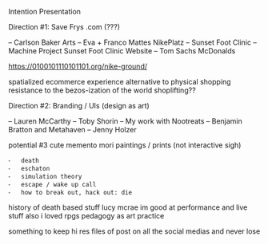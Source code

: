 Intention Presentation



Direction #1: Save Frys .com (???)

– Carlson Baker Arts
– Eva + Franco Mattes NikePlatz
– Sunset Foot Clinic 
– Machine Project Sunset Foot Clinic Website
– Tom Sachs McDonalds

https://0100101110101101.org/nike-ground/ 

spatialized ecommerce experience
alternative to physical shopping
resistance to the bezos-ization of the world
shoplifting??


Direction #2: Branding / UIs (design as art)

– Lauren McCarthy
– Toby Shorin
– My work with Nootreats
– Benjamin Bratton and Metahaven
– Jenny Holzer


potential 
#3 cute memento mori paintings / prints (not interactive sigh)


	⁃	death
	⁃	eschaton
	⁃	simulation theory
	⁃	escape / wake up call
	⁃	how to break out, hack out: die

history of death based stuff
lucy mcrae
im good at performance and live stuff
also i loved rpgs
pedagogy as art practice

something to keep hi res files of
post on all the social medias and never lose

